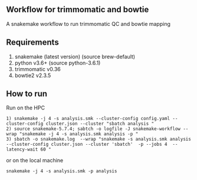## Workflow for trimmomatic and bowtie
A snakemake workflow to run trimmomatic QC and bowtie mapping

## Requirements

1) snakemake (latest version) (source brew-default)
2) python v3.6+ (source python-3.6.1)
3) trimmomatic v0.36
4) bowtie2 v2.3.5

## How to run

Run on the HPC
```
1) snakemake -j 4 -s analysis.smk --cluster-config config.yaml --cluster-config cluster.json --cluster "sbatch analysis "
2) source snakemake-5.7.4; sabtch -o logfile -J snakemake-workflow --wrap "snakemake -j 4 -s analysis.smk analysis -p "
3) sbatch -o snakemake.log  --wrap "snakemake -s analysis.smk analysis  --cluster-config cluster.json --cluster 'sbatch'  -p --jobs 4  --latency-wait 60 " 
```

or on the local machine

```
snakemake -j 4 -s analysis.smk -p analysis
```
